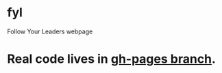 fyl
===

Follow Your Leaders webpage

Real code lives in [gh-pages branch](https://github.com/cicirao/fyl/tree/gh-pages).
==
